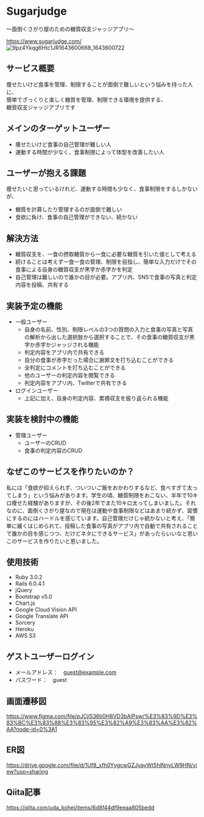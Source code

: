 # Sugarjudge
〜面倒くさがり屋のための糖質収支ジャッジアプリ〜

https://www.sugarjudge.com/
![9pz4Ykqg6Htc1JR1643600668_1643600722](https://user-images.githubusercontent.com/87481460/155538155-6ff21505-0eb1-4de7-af01-f69de0f442dd.png)
## サービス概要
痩せたいけど食事を管理、制限することが面倒で難しいという悩みを持った人に、  
簡単でざっくりと楽しく糖質を管理、制限できる環境を提供する、  
糖質収支ジャッジアプリです  
## メインのターゲットユーザー
* 痩せたいけど食事の自己管理が難しい人 
* 運動する時間が少なく、食事制限によって体型を改善したい人
## ユーザーが抱える課題
痩せたいと思っているけれど、運動する時間も少なく、食事制限をするしかないが、
* 糖質を計算したり管理するのが面倒で難しい
* 食欲に負け、食事の自己管理ができない、続かない
## 解決方法
* 糖質収支を、一食の摂取糖質から一食に必要な糖質を引いた値として考える
* 続けることは考えず一食一食の管理、制限を目指し、簡単な入力だけでその食事による自身の糖質収支が黒字か赤字かを判定
* 自己管理は難しいので誰かの目が必要。アプリ内、SNSで食事の写真と判定内容を投稿、共有する
## 実装予定の機能
* 一般ユーザー
    * 自身の名前、性別、制限レベルの3つの質問の入力と食事の写真と写真の解析から出した選択肢から選択することで、その食事の糖質収支が黒字か赤字かジャッジされる機能
    * 判定内容をアプリ内で共有できる
    * 自分の食事が赤字だった場合に謝罪文を打ち込むことができる
    * 全判定にコメントを打ち込むことができる
    * 他のユーザーの判定内容を閲覧できる
    * 判定内容をアプリ内、Twitterで共有できる
* ログインユーザー
    * 上記に加え、自身の判定内容、累積収支を振り返られる機能
## 実装を検討中の機能
* 管理ユーザー
    * ユーザーのCRUD
    * 食事の判定内容のCRUD

## なぜこのサービスを作りたいのか？
私には「食欲が抑えられず、ついついご飯をおかわりするなど、食べすぎて太ってしまう」という悩みがあります。学生の頃、糖質制限をおこない、半年で10キロ痩せた経験がありますが、その後2年でまた10キロ太ってしまいました。それなのに、面倒くさがり屋なので現在は運動や食事制限などはあまり続かず、習慣にするのにはハードルを感じています。自己管理だけじゃ続かないと考え、「簡単に緩くはじめられて、投稿した食事の写真がアプリ内で自動で共有されることで誰かの目を感じつつ、だけどネタにできるサービス」があったらいいなと思いこのサービスを作りたいと思いました。

## 使用技術
* Ruby 3.0.2
* Rails 6.0.4.1
* jQuery
* Bootstrap v5.0
* Chart.js
* Google Cloud Vision API
* Google Translate API
* Sorcery
* Heroku
* AWS S3

## ゲストユーザーログイン
* メールアドレス：　guest@example.com
* パスワード：　guest


## 画面遷移図
https://www.figma.com/file/pJCjl536ti0H8VD3bAlPsw/%E3%83%9D%E3%83%BC%E3%83%88%E3%83%95%E3%82%A9%E3%83%AA%E3%82%AA?node-id=0%3A1

## ER図
https://drive.google.com/file/d/1Uf8_xfh0YygcwGZJyayWt5hlNnyLW9HN/view?usp=sharing

## Qiita記事
https://qiita.com/uda_kohei/items/6d8f44df9eeaa805bedd
